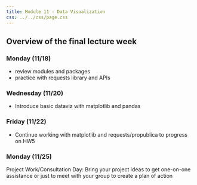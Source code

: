 ```yaml
---
title: Module 11 - Data Visualization
css: ../../css/page.css
---
```


## Overview of the final lecture week

### Monday (11/18)
- review modules and packages
- practice with requests library and APIs

### Wednesday (11/20)
- Introduce basic dataviz with matplotlib and pandas

### Friday (11/22)
  - Continue working with matplotlib and requests/propublica to progress on HW5

### Monday (11/25)
Project Work/Consultation Day: Bring your project ideas to get one-on-one assistance or just to meet with your group to create a plan of action

